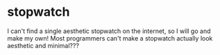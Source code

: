 # stopwatch
I can't find a single aesthetic stopwatch on the internet, so I will go and make my own! Most programmers can't make a stopwatch actually look aesthetic and minimal???
